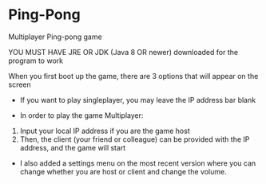 # Ping-Pong
Multiplayer Ping-pong game

YOU MUST HAVE JRE OR JDK (Java 8 OR newer) downloaded for the program to work

When you first boot up the game, there are 3 options that will appear on the screen

* If you want to play singleplayer, you may leave the IP address bar blank

* In order to play the game Multiplayer:
1. Input your local IP address if you are the game host
2. Then, the client (your friend or colleague) can be provided with the IP address, and the game will start

* I also added a settings menu on the most recent version where you can change whether you are host or client
  and change the volume.
